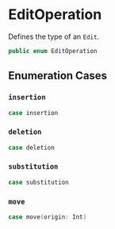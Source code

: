 # EditOperation

Defines the type of an `Edit`.

``` swift
public enum EditOperation
```

> 

## Enumeration Cases

### `insertion`

``` swift
case insertion
```

### `deletion`

``` swift
case deletion
```

### `substitution`

``` swift
case substitution
```

### `move`

``` swift
case move(origin:​ Int)
```

